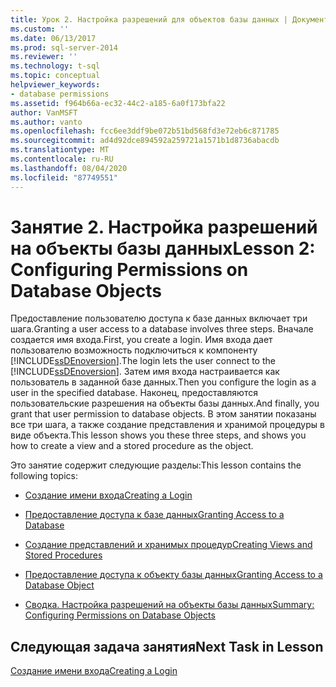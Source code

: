 ```yaml
---
title: Урок 2. Настройка разрешений для объектов базы данных | Документы Майкрософт
ms.custom: ''
ms.date: 06/13/2017
ms.prod: sql-server-2014
ms.reviewer: ''
ms.technology: t-sql
ms.topic: conceptual
helpviewer_keywords:
- database permissions
ms.assetid: f964b66a-ec32-44c2-a185-6a0f173bfa22
author: VanMSFT
ms.author: vanto
ms.openlocfilehash: fcc6ee3ddf9be072b51bd568fd3e72eb6c871785
ms.sourcegitcommit: ad4d92dce894592a259721a1571b1d8736abacdb
ms.translationtype: MT
ms.contentlocale: ru-RU
ms.lasthandoff: 08/04/2020
ms.locfileid: "87749551"
---
```

# <a name="lesson-2-configuring-permissions-on-database-objects"></a><span data-ttu-id="822b0-102">Занятие 2. Настройка разрешений на объекты базы данных</span><span class="sxs-lookup"><span data-stu-id="822b0-102">Lesson 2: Configuring Permissions on Database Objects</span></span>
  <span data-ttu-id="822b0-103">Предоставление пользователю доступа к базе данных включает три шага.</span><span class="sxs-lookup"><span data-stu-id="822b0-103">Granting a user access to a database involves three steps.</span></span> <span data-ttu-id="822b0-104">Вначале создается имя входа.</span><span class="sxs-lookup"><span data-stu-id="822b0-104">First, you create a login.</span></span> <span data-ttu-id="822b0-105">Имя входа дает пользователю возможность подключиться к компоненту [!INCLUDE[ssDEnoversion](../includes/ssdenoversion-md.md)].</span><span class="sxs-lookup"><span data-stu-id="822b0-105">The login lets the user connect to the [!INCLUDE[ssDEnoversion](../includes/ssdenoversion-md.md)].</span></span> <span data-ttu-id="822b0-106">Затем имя входа настраивается как пользователь в заданной базе данных.</span><span class="sxs-lookup"><span data-stu-id="822b0-106">Then you configure the login as a user in the specified database.</span></span> <span data-ttu-id="822b0-107">Наконец, предоставляются пользовательские разрешения на объекты базы данных.</span><span class="sxs-lookup"><span data-stu-id="822b0-107">And finally, you grant that user permission to database objects.</span></span> <span data-ttu-id="822b0-108">В этом занятии показаны все три шага, а также создание представления и хранимой процедуры в виде объекта.</span><span class="sxs-lookup"><span data-stu-id="822b0-108">This lesson shows you these three steps, and shows you how to create a view and a stored procedure as the object.</span></span>  
  
 <span data-ttu-id="822b0-109">Это занятие содержит следующие разделы:</span><span class="sxs-lookup"><span data-stu-id="822b0-109">This lesson contains the following topics:</span></span>  
  
-   [<span data-ttu-id="822b0-110">Создание имени входа</span><span class="sxs-lookup"><span data-stu-id="822b0-110">Creating a Login</span></span>](lesson-2-1-creating-a-login.md)  
  
-   [<span data-ttu-id="822b0-111">Предоставление доступа к базе данных</span><span class="sxs-lookup"><span data-stu-id="822b0-111">Granting Access to a Database</span></span>](lesson-2-2-granting-access-to-a-database.md)  
  
-   [<span data-ttu-id="822b0-112">Создание представлений и хранимых процедур</span><span class="sxs-lookup"><span data-stu-id="822b0-112">Creating Views and Stored Procedures</span></span>](lesson-2-3-creating-views-and-stored-procedures.md)  
  
-   [<span data-ttu-id="822b0-113">Предоставление доступа к объекту базы данных</span><span class="sxs-lookup"><span data-stu-id="822b0-113">Granting Access to a Database Object</span></span>](lesson-2-4-granting-access-to-a-database-object.md)  
  
-   [<span data-ttu-id="822b0-114">Сводка. Настройка разрешений на объекты базы данных</span><span class="sxs-lookup"><span data-stu-id="822b0-114">Summary: Configuring Permissions on Database Objects</span></span>](lesson-2-5-summary-configuring-permissions-on-database-objects.md)  
  
## <a name="next-task-in-lesson"></a><span data-ttu-id="822b0-115">Следующая задача занятия</span><span class="sxs-lookup"><span data-stu-id="822b0-115">Next Task in Lesson</span></span>  
 [<span data-ttu-id="822b0-116">Создание имени входа</span><span class="sxs-lookup"><span data-stu-id="822b0-116">Creating a Login</span></span>](lesson-2-1-creating-a-login.md)  
  
  
